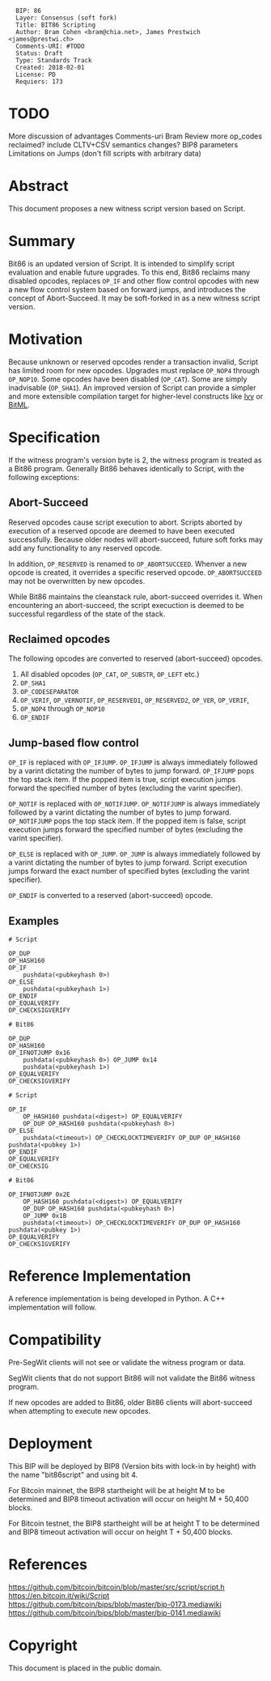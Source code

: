 ```
  BIP: 86
  Layer: Consensus (soft fork)
  Title: BIT86 Scripting
  Author: Bram Cohen <bram@chia.net>, James Prestwich <james@prestwi.ch>
  Comments-URI: #TODO
  Status: Draft
  Type: Standards Track
  Created: 2018-02-01
  License: PD
  Requiers: 173
```

# TODO
More discussion of advantages
Comments-uri
Bram Review
    more op_codes reclaimed?
    include CLTV+CSV semantics changes?
BIP8 parameters
Limitations on Jumps (don't fill scripts with arbitrary data)

# Abstract

This document proposes a new witness script version based on Script.

# Summary

Bit86 is an updated version of Script. It is intended to simplify script evaluation and enable future upgrades. To this end, Bit86 reclaims many disabled opcodes, replaces `OP_IF` and other flow control opcodes with new a new flow control system based on forward jumps, and introduces the concept of Abort-Succeed. It may be soft-forked in as a new witness script version.

# Motivation

Because unknown or reserved opcodes render a transaction invalid, Script has limited room for new opcodes. Upgrades must replace `OP_NOP4` through `OP_NOP10`. Some opcodes have been disabled (`OP_CAT`). Some are simply inadvisable (`OP_SHA1`). An improved version of Script can provide a simpler and more extensible compilation target for higher-level constructs like [Ivy](https://blog.chain.com/ivy-for-bitcoin-a-smart-contract-language-that-compiles-to-bitcoin-script-bec06377141a) or [BitML](https://eprint.iacr.org/2018/122.pdf).

# Specification

If the witness program's version byte is 2, the witness program is treated as a Bit86 program. Generally Bit86 behaves identically to Script, with the following exceptions:

## Abort-Succeed

Reserved opcodes cause script execution to abort. Scripts aborted by execution of a reserved opcode are deemed to have been executed successfully. Because older nodes will abort-succeed, future soft forks may add any functionality to any reserved opcode.

In addition, `OP_RESERVED` is renamed to `OP_ABORTSUCCEED`. Whenver a new opcode is created, it overrides a specific reserved opcode. `OP_ABORTSUCCEED` may not be overwritten by new opcodes.

While Bit86 maintains the cleanstack rule, abort-succeed overrides it. When encountering an abort-succeed, the script execuction is deemed to be successful regardless of the state of the stack.

## Reclaimed opcodes

The following opcodes are converted to reserved (abort-succeed) opcodes.

1. All disabled opcodes (`OP_CAT`, `OP_SUBSTR`, `OP_LEFT` etc.)
2. `OP_SHA1`
3. `OP_CODESEPARATOR`
4. `OP_VERIF`, `OP_VERNOTIF`, `OP_RESERVED1`, `OP_RESERVED2`, `OP_VER`, `OP_VERIF`,
5. `OP_NOP4` through `OP_NOP10`
6. `OP_ENDIF`

## Jump-based flow control

`OP_IF` is replaced with `OP_IFJUMP`. `OP_IFJUMP` is always immediately followed by a varint dictating the number of bytes to jump forward. `OP_IFJUMP` pops the top stack item. If the popped item is true, script execution jumps forward the specified number of bytes (excluding the varint specifier).

`OP_NOTIF` is replaced with `OP_NOTIFJUMP`. `OP_NOTIFJUMP` is always immediately followed by a varint dictating the number of bytes to jump forward. `OP_NOTIFJUMP` pops the top stack item. If the popped item is false, script execution jumps forward the specified number of bytes (excluding the varint specifier).

`OP_ELSE` is replaced with `OP_JUMP`. `OP_JUMP` is always immediately followed by a varint dictating the number of bytes to jump forward. Script execution jumps forward the exact number of specified bytes (excluding the varint specifier).

`OP_ENDIF` is converted to a reserved (abort-succeed) opcode.

## Examples

```
# Script

OP_DUP
OP_HASH160
OP_IF
    pushdata(<pubkeyhash 0>)
OP_ELSE
    pushdata(<pubkeyhash 1>)
OP_ENDIF
OP_EQUALVERIFY
OP_CHECKSIGVERIFY
```

```
# Bit86

OP_DUP
OP_HASH160
OP_IFNOTJUMP 0x16
    pushdata(<pubkeyhash 0>) OP_JUMP 0x14    
    pushdata(<pubkeyhash 1>)
OP_EQUALVERIFY
OP_CHECKSIGVERIFY
```

```
# Script

OP_IF
    OP_HASH160 pushdata(<digest>) OP_EQUALVERIFY
    OP_DUP OP_HASH160 pushdata(<pubkeyhash 0>)
OP_ELSE
    pushdata(<timeout>) OP_CHECKLOCKTIMEVERIFY OP_DUP OP_HASH160 pushdata(<pubkey 1>)
OP_ENDIF
OP_EQUALVERIFY
OP_CHECKSIG
```

```
# Bit86

OP_IFNOTJUMP 0x2E
    OP_HASH160 pushdata(<digest>) OP_EQUALVERIFY
    OP_DUP OP_HASH160 pushdata(<pubkeyhash 0>)
    OP_JUMP 0x1B
    pushdata(<timeout>) OP_CHECKLOCKTIMEVERIFY OP_DUP OP_HASH160 pushdata(<pubkey 1>)
OP_EQUALVERIFY
OP_CHECKSIGVERIFY
```

# Reference Implementation

A reference implementation is being developed in Python. A C++ implementation will follow.

# Compatibility

Pre-SegWit clients will not see or validate the witness program or data.

SegWit clients that do not support Bit86 will not validate the Bit86 witness program.

If new opcodes are added to Bit86, older Bit86 clients will abort-succeed when attempting to execute new opcodes.

# Deployment

This BIP will be deployed by BIP8 (Version bits with lock-in by height) with the name "bit86script" and using bit 4.

For Bitcoin mainnet, the BIP8 startheight will be at height M to be determined and BIP8 timeout activation will occur on height M + 50,400 blocks.

For Bitcoin testnet, the BIP8 startheight will be at height T to be determined and BIP8 timeout activation will occur on height T + 50,400 blocks.

# References

https://github.com/bitcoin/bitcoin/blob/master/src/script/script.h
https://en.bitcoin.it/wiki/Script
https://github.com/bitcoin/bips/blob/master/bip-0173.mediawiki
https://github.com/bitcoin/bips/blob/master/bip-0141.mediawiki

# Copyright

This document is placed in the public domain.
